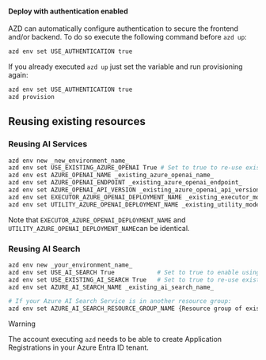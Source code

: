 #### Deploy with authentication enabled

AZD can automatically configure authentication to secure the frontend and/or backend. To do so execute the following command before `azd up`:
```bash
azd env set USE_AUTHENTICATION true
```

If you already executed `azd up` just set the variable and run provisioning again:
```bash
azd env set USE_AUTHENTICATION true
azd provision
```

## Reusing existing resources

### Reusing AI Services

```bash
azd env new _new_environment_name_
azd env set USE_EXISTING_AZURE_OPENAI True # Set to true to re-use existing Azure OpenAI
azd env est AZURE_OPENAI_NAME _existing_azure_openai_name_
azd env set AZURE_OPENAI_ENDPOINT _existing_azure_openai_endpoint_
azd env set AZURE_OPENAI_API_VERSION _existing_azure_openai_api_version_
azd env set EXECUTOR_AZURE_OPENAI_DEPLOYMENT_NAME _existing_executor_model_deployment_name_
azd env set UTILITY_AZURE_OPENAI_DEPLOYMENT_NAME _existing_utility_model_deployment_name_
```

Note that `EXECUTOR_AZURE_OPENAI_DEPLOYMENT_NAME` and `UTILITY_AZURE_OPENAI_DEPLOYMENT_NAME`can be identical.

### Reusing AI Search

```bash
azd env new _your_environment_name_
azd env set USE_AI_SEARCH True            # Set to true to enable using AI Search 
azd env set USE_EXISTING_AI_SEARCH True   # Set to true to re-use existing AI Search
azd env set AZURE_AI_SEARCH_NAME _existing_ai_search_name_

# If your Azure AI Search Service is in another resource group:
azd env set AZURE_AI_SEARCH_RESOURCE_GROUP_NAME {Resource group of existing AI Search Service}
```

> [!WARNING] 
> The account executing `azd` needs to be able to create Application Registrations in your Azure Entra ID tenant.
